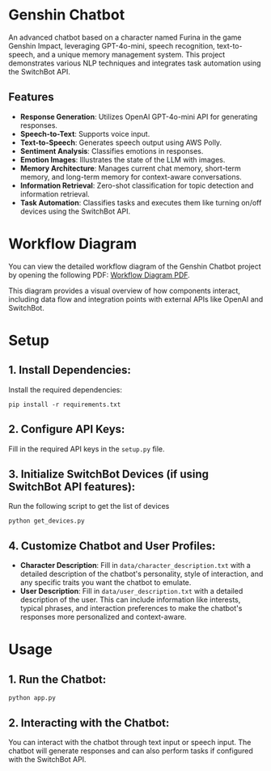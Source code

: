 # Genshin Chatbot
An advanced chatbot based on a character named Furina in the game Genshin Impact, leveraging GPT-4o-mini, speech recognition, text-to-speech, and a unique memory management system. This project demonstrates various NLP techniques and integrates task automation using the SwitchBot API.

## Features
- **Response Generation**: Utilizes OpenAI GPT-4o-mini API for generating responses.
- **Speech-to-Text**: Supports voice input.
- **Text-to-Speech**: Generates speech output using AWS Polly.
- **Sentiment Analysis**: Classifies emotions in responses.
- **Emotion Images**: Illustrates the state of the LLM with images.
- **Memory Architecture**: Manages current chat memory, short-term memory, and long-term memory for context-aware conversations.
- **Information Retrieval**: Zero-shot classification for topic detection and information retrieval.
- **Task Automation**: Classifies tasks and executes them like turning on/off devices using the SwitchBot API.

# Workflow Diagram
You can view the detailed workflow diagram of the Genshin Chatbot project by opening the following PDF:
[Workflow Diagram PDF](assets/workflow_diagram.pdf).

This diagram provides a visual overview of how components interact, including data flow and integration points with external APIs like OpenAI and SwitchBot.

# Setup
## 1. Install Dependencies:
Install the required dependencies:
```
pip install -r requirements.txt
```

## 2. Configure API Keys:
Fill in the required API keys in the `setup.py` file.

## 3. Initialize SwitchBot Devices (if using SwitchBot API features):
Run the following script to get the list of devices
```
python get_devices.py
```

## 4. Customize Chatbot and User Profiles:
- **Character Description**: Fill in `data/character_description.txt` with a detailed description of the chatbot's personality, style of interaction, and any specific traits you want the chatbot to emulate.
- **User Description**: Fill in `data/user_description.txt` with a detailed description of the user. This can include information like interests, typical phrases, and interaction preferences to make the chatbot's responses more personalized and context-aware.

# Usage
## 1. Run the Chatbot:
```
python app.py
```

## 2. Interacting with the Chatbot:
You can interact with the chatbot through text input or speech input.
The chatbot will generate responses and can also perform tasks if configured with the SwitchBot API.

